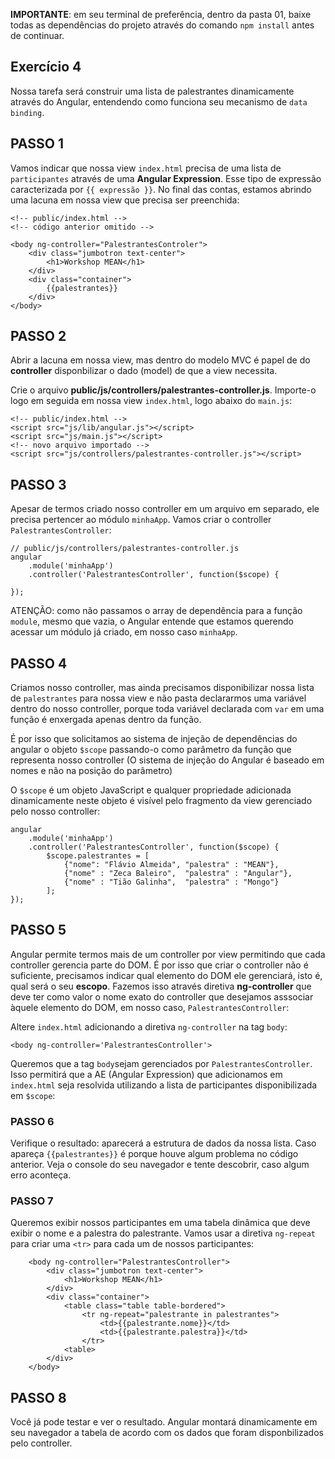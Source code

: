 **IMPORTANTE**: em seu terminal de preferência, dentro da pasta 01, baixe todas as dependências do projeto através do comando `npm install` antes de continuar.

## Exercício 4
Nossa tarefa será construir uma lista de palestrantes dinamicamente através do Angular, entendendo como funciona seu mecanismo de `data binding`.


## PASSO 1 
Vamos indicar que nossa view `index.html` precisa de uma lista de `participantes` através de uma **Angular Expression**. Esse tipo de expressão caracterizada por `{{ expressão }}`. No final das contas, estamos abrindo uma lacuna em nossa view que precisa ser preenchida:


```
<!-- public/index.html -->
<!-- código anterior omitido -->

<body ng-controller="PalestrantesControler">
    <div class="jumbotron text-center">
        <h1>Workshop MEAN</h1>
    </div>
    <div class="container">
        {{palestrantes}}
    </div>
</body>
```

## PASSO 2 
Abrir a lacuna em nossa view, mas dentro do modelo MVC é papel de do **controller** disponbilizar o dado (model) de que a view necessita.

Crie o arquivo **public/js/controllers/palestrantes-controller.js**. Importe-o logo em seguida em nossa view `index.html`, logo abaixo do `main.js`:

```
<!-- public/index.html -->
<script src="js/lib/angular.js"></script>
<script src="js/main.js"></script>
<!-- novo arquivo importado -->
<script src="js/controllers/palestrantes-controller.js"></script>
```

## PASSO 3

Apesar de termos criado nosso controller em um arquivo em separado, ele precisa pertencer ao módulo `minhaApp`. Vamos criar o controller `PalestrantesController`:

```
// public/js/controllers/palestrantes-controller.js
angular
    .module('minhaApp')
    .controller('PalestrantesController', function($scope) {
    
});
```

ATENÇÃO: como não passamos o array de dependência para a função `module`, mesmo que vazia, o Angular entende que estamos querendo acessar um módulo já criado, em nosso caso `minhaApp`.

## PASSO 4
Criamos nosso controller, mas ainda precisamos disponibilizar nossa lista de `palestrantes` para nossa view e não pasta declararmos uma variável dentro do nosso controller, porque toda variável declarada com `var` em uma função é enxergada apenas dentro da função.

É por isso que solicitamos ao sistema de injeção de dependências do angular o objeto `$scope` passando-o como parâmetro da função que representa nosso controller (O sistema de injeção do Angular é baseado em nomes e não na posição do parâmetro)

O `$scope` é um objeto JavaScript e qualquer propriedade adicionada dinamicamente neste objeto é visível pelo fragmento da view gerenciado pelo nosso controller:

```
angular
    .module('minhaApp')
    .controller('PalestrantesController', function($scope) {
        $scope.palestrantes = [
            {"nome": "Flávio Almeida", "palestra" : "MEAN"},
            {"nome" : "Zeca Baleiro",  "palestra" : "Angular"},
            {"nome" : "Tião Galinha",  "palestra" : "Mongo"}
        ];
});
```

## PASSO 5
Angular permite termos mais de um controller por view permitindo que cada controller gerencia parte do DOM. É por isso que criar o controller não é suficiente, precisamos indicar qual elemento do DOM ele gerenciará, isto é, qual será o seu **escopo**. Fazemos isso através diretiva **ng-controller** 
que deve ter como valor o nome exato do controller que desejamos asssociar àquele elemento do DOM, em nosso caso, `PalestrantesController`:

Altere `index.html` adicionando a diretiva `ng-controller` na tag `body`:

```
<body ng-controller='PalestrantesController'>
```

Queremos que a tag `body`sejam gerenciados por `PalestrantesController`. Isso permitirá que a AE (Angular Expression) que adicionamos em `index.html` seja resolvida utilizando a lista de participantes disponibilizada em `$scope`:

### PASSO 6
Verifique o resultado: aparecerá a estrutura de dados da nossa lista. Caso apareça `{{palestrantes}}` é porque houve algum problema no código anterior. Veja o console do seu navegador e tente descobrir, caso algum erro aconteça.


### PASSO 7 
Queremos exibir nossos participantes em uma tabela dinâmica que deve exibir o nome e a palestra do palestrante. Vamos usar a diretiva `ng-repeat` para criar uma `<tr>` para cada um de nossos participantes:

```
    <body ng-controller="PalestrantesController">
        <div class="jumbotron text-center">
            <h1>Workshop MEAN</h1>
        </div>
        <div class="container">
            <table class="table table-bordered">
                <tr ng-repeat="palestrante in palestrantes">
                    <td>{{palestrante.nome}}</td>
                    <td>{{palestrante.palestra}}</td>
                </tr>
            <table>
        </div>
    </body>
```

## PASSO 8

Você já pode testar e ver o resultado. Angular montará dinamicamente em seu navegador a tabela de acordo com os dados que foram disponbilizados pelo controller. 



